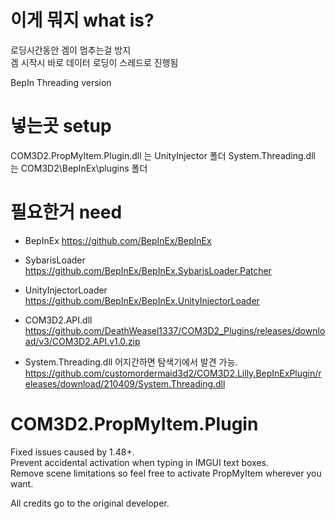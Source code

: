# 이게 뭐지 what is?

로딩시간동안 겜이 멈추는걸 방지  
겜 시작시 바로 데이터 로딩이 스레드로 진행됨  

BepIn Threading version  

# 넣는곳 setup

COM3D2.PropMyItem.Plugin.dll 는 UnityInjector 폴더
System.Threading.dll 는 COM3D2\BepInEx\plugins 폴더

# 필요한거 need

- BepInEx https://github.com/BepInEx/BepInEx  
- SybarisLoader https://github.com/BepInEx/BepInEx.SybarisLoader.Patcher  
- UnityInjectorLoader https://github.com/BepInEx/BepInEx.UnityInjectorLoader  

- COM3D2.API.dll  https://github.com/DeathWeasel1337/COM3D2_Plugins/releases/download/v3/COM3D2.API.v1.0.zip
- System.Threading.dll  어지간하면 탐색기에서 발견 가능. https://github.com/customordermaid3d2/COM3D2.Lilly.BepInExPlugin/releases/download/210409/System.Threading.dll



# COM3D2.PropMyItem.Plugin

Fixed issues caused by 1.48+.  
Prevent accidental activation when typing in IMGUI text boxes.  
Remove scene limitations so feel free to activate PropMyItem wherever you want.  

All credits go to the original developer.
